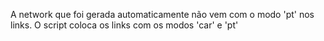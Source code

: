 A network que foi gerada automaticamente não vem com o modo 'pt' nos links.
O script coloca os links com os modos 'car' e 'pt'
